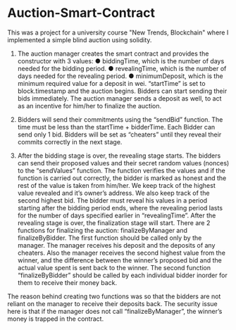# Auction-Smart-Contract
This was a project for a university course "New Trends, Blockchain" where I implemented a simple blind auction using solidity.

1) The auction manager creates the smart contract and provides the constructor with 3
values:
● biddingTime, which is the number of days needed for the bidding period.
● revealingTime, which is the number of days needed for the revealing period.
● minimumDeposit, which is the minimum required value for a deposit in wei.
“startTime” is set to block.timestamp and the auction begins. Bidders can start sending
their bids immediately. The auction manager sends a deposit as well, to act as an incentive for
him/her to finalize the auction.

2) Bidders will send their commitments using the “sendBid” function. The time must be less
than the startTime + bidderTime. Each Bidder can send only 1 bid. Bidders will be set as
“cheaters” until they reveal their commits correctly in the next stage.

3) After the bidding stage is over, the revealing stage starts. The bidders can send their
proposed values and their secret random values (nonces) to the “sendValues” function.
The function verifies the values and if the function is carried out correctly, the bidder is
marked as honest and the rest of the value is taken from him/her. We keep track of the
highest value revealed and it’s owner’s address. We also keep track of the second
highest bid. The bidder must reveal his values in a period starting after the bidding
period ends, where the revealing period lasts for the number of days specified earlier in
“revealingTime”.
After the revealing stage is over, the finalization stage will start. There are 2 functions for
finalizing the auction: finalizeByManager and finalizeByBidder.
The first function should be called only by the manager. The manager receives his
deposit and the deposits of any cheaters. Also the manager receives the second highest
value from the winner, and the difference between the winner’s proposed bid and the
actual value spent is sent back to the winner.
The second function “finalizeByBidder” should be called by each individual bidder
inorder for them to receive their money back.

The reason behind creating two functions was so that the bidders are not reliant on the manager
to receive their deposits back. The security issue here is that if the manager does not call
“finalizeByManager”, the winner’s money is trapped in the contract.
